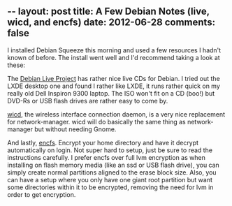 --
layout: post
title: A Few Debian Notes (live, wicd, and encfs)
date: 2012-06-28
comments: false
---

I installed Debian Squeeze this morning and used a few resources I hadn't
known of before.  The install went well and I'd recommend taking a look at
these:

The [Debian Live Project][1] has rather nice live CDs for Debian. I tried
out the LXDE desktop one and found I rather like LXDE, it runs rather quick
on my really old Dell Inspiron 9300 laptop.  The ISO won't fit on a CD (boo!)
but DVD-Rs or USB flash drives are rather easy to come by.

[wicd][2], the wireless interface connection daemon, is a very nice replacement
for network-manager.  wicd will do basically the same thing as network-manager
but without needing Gnome.

And lastly, [encfs][3].  Encrypt your home directory and have it decrypt
automatically on login.  Not super hard to setup, just be sure to read the
instructions carefully.  I prefer encfs over full lvm encryption as when
installing on flash memory media (like an ssd or USB flash drive), you can
simply create normal partitions aligned to the erase block size.  Also, you
can have a setup where you only have one giant root partition but want some
directories within it to be encrypted, removing the need for lvm in order
to get encryption.

[1]: http://live.debian.net/
[2]: http://wiki.debian.org/WiFi/HowToUse#Wicd
[3]: http://wiki.debian.org/TransparentEncryptionForHomeFolder
